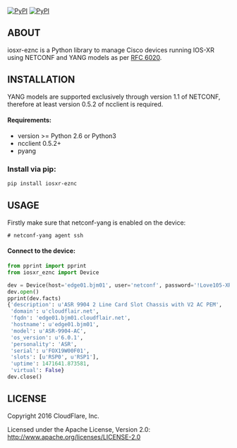 [![PyPI](https://img.shields.io/pypi/v/iosxr-eznc.svg)](https://pypi.python.org/pypi/iosxr-eznc)
[![PyPI](https://img.shields.io/pypi/dm/iosxr-eznc.svg)](https://pypi.python.org/pypi/iosxr-eznc)

## ABOUT

iosxr-eznc is a Python library to manage Cisco devices running IOS-XR using NETCONF and YANG models as per [RFC 6020](https://tools.ietf.org/html/rfc6020).

## INSTALLATION

YANG models are supported exclusively through version 1.1 of NETCONF, therefore at least version 0.5.2 of ncclient is required.

#### Requirements:

* version >= Python 2.6 or Python3
* ncclient 0.5.2+
* pyang


### Install via pip:

````bash
pip install iosxr-eznc
````

## USAGE

Firstly make sure that netconf-yang is enabled on the device:

    # netconf-yang agent ssh

#### Connect to the device:

````python
from pprint import pprint
from iosxr_eznc import Device

dev = Device(host='edge01.bjm01', user='netconf', password='!Love105-XR')
dev.open()
pprint(dev.facts)
{'description': u'ASR 9904 2 Line Card Slot Chassis with V2 AC PEM',
 'domain': u'cloudflair.net',
 'fqdn': 'edge01.bjm01.cloudflair.net',
 'hostname': u'edge01.bjm01',
 'model': u'ASR-9904-AC',
 'os_version': u'6.0.1',
 'personality': 'ASR',
 'serial': u'FOX19W00F01',
 'slots': [u'RSP0', u'RSP1'],
 'uptime': 1471641.873581,
 'virtual': False}
dev.close()
````

## LICENSE

Copyright 2016 CloudFlare, Inc.

Licensed under the Apache License, Version 2.0: http://www.apache.org/licenses/LICENSE-2.0
